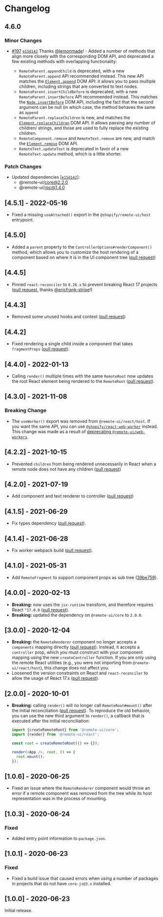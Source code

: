 # Changelog

## 4.6.0

### Minor Changes

- [#197](https://github.com/Shopify/remote-ui/pull/197) [`e15d142`](https://github.com/Shopify/remote-ui/commit/e15d1423f3759bdf9368d1fe3964347fd8a0c301) Thanks [@lemonmade](https://github.com/lemonmade)! - Added a number of methods that align more closely with the corresponding DOM API, and deprecated a few existing methods with overlapping functionality:

  - `RemoteParent.appendChild` is deprecated, with a new `RemoteParent.append` API recommended instead. This new API matches the [`Element.append`](https://developer.mozilla.org/en-US/docs/Web/API/Element/append) DOM API: it allows you to pass multiple children, including strings that are converted to text nodes.
  - `RemoteParent.insertChildBefore` is deprecated, with a new `RemoteParent.insertBefore` API recommended instead. This matches the [`Node.insertBefore`](https://developer.mozilla.org/en-US/docs/Web/API/Node/insertBefore) DOM API, including the fact that the second argument can be null (in which case, the method behaves the same as `append`
  - `RemoteParent.replaceChildren` is new, and matches the [`Element.replaceChildren`](https://developer.mozilla.org/en-US/docs/Web/API/Element/replaceChildren) DOM API. It allows passing any number of children/ strings, and those are used to fully replace the existing children.
  - `RemoteComponent.remove` and `RemoteText.remove` are new, and match the [`Element.remove`](https://developer.mozilla.org/en-US/docs/Web/API/Element/remove) DOM API.
  - `RemoteText.updateText` is deprecated in favor of a new `RemoteText.update` method, which is a little shorter.

### Patch Changes

- Updated dependencies [[`e15d142`](https://github.com/Shopify/remote-ui/commit/e15d1423f3759bdf9368d1fe3964347fd8a0c301)]:
  - @remote-ui/core@2.2.0
  - @remote-ui/rpc@1.4.0

## [4.5.1] - 2022-05-16

- Fixed a missing `useAttached()` export in the `@shopify/remote-ui/host` entrypoint.

## [4.5.0]

- Added a `parent` property to the `ControllerOptions#renderComponent()` method, which allows you to customize the host rendering of a component based on where it is in the UI component tree ([pull request](https://github.com/Shopify/remote-ui/pull/150))

## [4.4.5]

- Pinned `react-reconciler` to `0.26.x` to prevent breaking React 17 projects ([pull request](https://github.com/Shopify/remote-ui/pull/151), thanks [@ericfrank-stripe](https://github.com/ericfrank-stripe)!)

## [4.4.3]

- Removed some unused hooks and context ([pull request](https://github.com/Shopify/remote-ui/pull/145))

## [4.4.2]

- Fixed rendering a single child inside a component that takes `fragmentProps` ([pull request](https://github.com/Shopify/remote-ui/pull/138)).

## [4.4.0] - 2022-01-13

- Calling `render()` multiple times with the same `RemoteRoot` now updates the root React element being rendered to the `RemoteRoot` ([pull request](https://github.com/Shopify/remote-ui/pull/134)).

## [4.3.0] - 2021-11-08

### Breaking Change

- The `useWorker()` export was removed from `@remote-ui/react/host`. If you want the same API, you can use [`@shopify/react-web-worker`](https://github.com/Shopify/quilt/tree/main/packages/react-web-worker) instead. This change was made as a result of [deprecating `@remote-ui/web-workers`](../web-workers).

## [4.2.2] - 2021-10-15

- Prevented `children` from being rendered unnecessarily in React when a remote node does not have any children ([pull request](https://github.com/Shopify/remote-ui/pull/129))

## [4.2.0] - 2021-07-19

- Add component and text renderer to controller ([pull request](https://github.com/Shopify/remote-ui/pull/86))

## [4.1.5] - 2021-06-29

- Fix types dependency ([pull request](https://github.com/Shopify/remote-ui/pull/108)).

## [4.1.4] - 2021-06-28

- Fix worker webpack build ([pull request](https://github.com/Shopify/remote-ui/pull/105)).

## [4.1.0] - 2021-05-31

- Add `RemoteFragment` to support component props as sub tree ([39be759](https://github.com/Shopify/remote-ui/commit/39be75999895aeee418c1ddced71819ad544c967)).

## [4.0.0] - 2020-02-13

- **Breaking:** now uses the `jsx-runtime` transform, and therefore requires React `^17.0.0` ([pull request](https://github.com/Shopify/remote-ui/pull/65)).
- **Breaking:** updated the dependency on `@remote-ui/core` to `2.0.0`.

## [3.0.0] - 2020-12-04

- **Breaking:** the `RemoteRenderer` component no longer accepts a `components` mapping directly ([pull request](https://github.com/Shopify/remote-ui/pull/48)). Instead, it accepts a `controller` prop, which you must construct with your component mapping using the new `createController` function. If you are only using the remote React utilities (e.g., you were not importing from `@remote-ui/react/host`), this change does not affect you.
- Loosened the version constraints on React and `react-reconciler` to allow the usage of React 17.x ([pull request](https://github.com/Shopify/remote-ui/pull/23)).

## [2.0.0] - 2020-10-01

- **Breaking:** calling `render()` will no longer call `RemoteRoot#mount()` after the initial reconciliation ([pull request](https://github.com/Shopify/remote-ui/pull/23)). To reproduce the old behavior, you can use the new third argument to `render()`, a callback that is executed after the initial reconciliation:

  ```ts
  import {createRemoteRoot} from '@remote-ui/core';
  import {render} from '@remote-ui/react';

  const root = createRemoteRoot(() => {});

  render(<App />, root, () => {
    root.mount();
  });
  ```

## [1.0.6] - 2020-06-25

- Fixed an issue where the `RemoteRenderer` component would throw an error if a remote component was removed from the tree while its host representation was in the process of mounting.

## [1.0.3] - 2020-06-24

### Fixed

- Added entry point information to `package.json`.

## [1.0.1] - 2020-06-23

### Fixed

- Fixed a build issue that caused errors when using a number of packages in projects that do not have `core-js@3.x` installed.

## [1.0.0] - 2020-06-23

Initial release.
